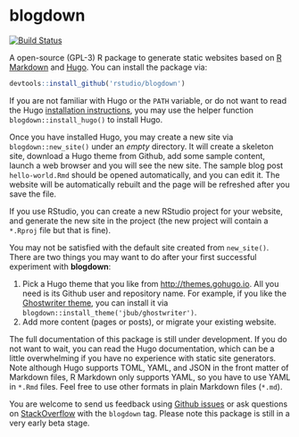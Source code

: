 # blogdown

[![Build Status](https://travis-ci.org/rstudio/blogdown.svg)](https://travis-ci.org/rstudio/blogdown)

A open-source (GPL-3) R package to generate static websites based on [R Markdown](http://rmarkdown.rstudio.com) and [Hugo](https://gohugo.io). You can install the package via:

```r
devtools::install_github('rstudio/blogdown')
```

If you are not familiar with Hugo or the `PATH` variable, or do not want to read the Hugo [installation instructions](https://gohugo.io/overview/installing/), you may use the helper function `blogdown::install_hugo()` to install Hugo.

Once you have installed Hugo, you may create a new site via `blogdown::new_site()` under an _empty_ directory. It will create a skeleton site, download a Hugo theme from Github,  add some sample content, launch a web browser and you will see the new site. The sample blog post `hello-world.Rmd` should be opened automatically, and you can edit it. The website will be automatically rebuilt and the page will be refreshed after you save the file.

If you use RStudio, you can create a new RStudio project for your website, and generate the new site in the project (the new project will contain a `*.Rproj` file but that is fine).

You may not be satisfied with the default site created from `new_site()`. There are two things you may want to do after your first successful experiment with **blogdown**:

1. Pick a Hugo theme that you like from http://themes.gohugo.io. All you need is its Github user and repository name. For example, if you like the [Ghostwriter theme](https://github.com/jbub/ghostwriter), you can install it via `blogdown::install_theme('jbub/ghostwriter')`.
2. Add more content (pages or posts), or migrate your existing website.

The full documentation of this package is still under development. If you do not want to wait, you can read the Hugo documentation, which can be a little overwhelming if you have no experience with static site generators. Note although Hugo supports TOML, YAML, and JSON in the front matter of Markdown files, R Markdown only supports YAML, so you have to use YAML in `*.Rmd` files. Feel free to use other formats in plain Markdown files (`*.md`).

You are welcome to send us feedback using [Github issues](https://github.com/rstudio/blogdown/issues) or ask questions on [StackOverflow](http://stackoverflow.com/questions/tagged/blogdown) with the `blogdown` tag. Please note this package is still in a very early beta stage.
